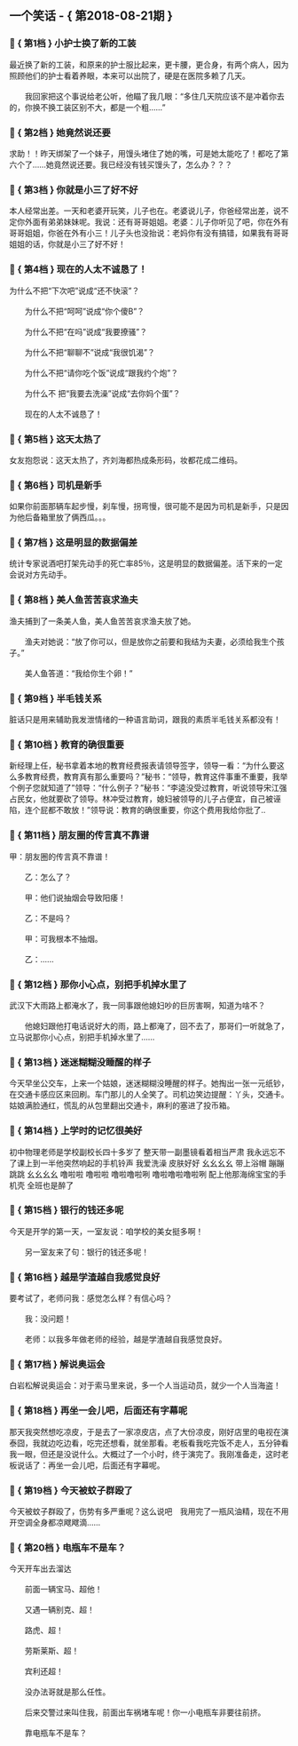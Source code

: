 ## 一个笑话 - { 第2018-08-21期 }
</hr>

### :jack_o_lantern: { 第1档 } 小护士换了新的工装
最近换了新的工装，和原来的护士服比起来，更卡腰，更合身，有两个病人，因为照顾他们的护士看着养眼，本来可以出院了，硬是在医院多赖了几天。<br/><br/>　　我回家把这个事说给老公听，他瞄了我几眼：“多住几天院应该不是冲着你去的，你换不换工装区别不大，都是一个粗……”


### :jack_o_lantern: { 第2档 } 她竟然说还要
求助！！昨天绑架了一个妹子，用馒头堵住了她的嘴，可是她太能吃了！都吃了第六个了……她竟然说还要。我已经没有钱买馒头了，怎么办？？？


### :jack_o_lantern: { 第3档 } 你就是小三了好不好
本人经常出差。一天和老婆开玩笑，儿子也在。老婆说儿子，你爸经常出差，说不定你外面有弟弟妹妹呢。我说：还有哥哥姐姐。老婆：儿子你听见了吧，你在外有哥哥姐姐，你爸在外有小三！儿子头也没抬说：老妈你有没有搞错，如果我有哥哥姐姐的话，你就是小三了好不好！


### :jack_o_lantern: { 第4档 } 现在的人太不诚恳了！
为什么不把“下次吧”说成“还不快滚”？<br/><br/>　　为什么不把“呵呵”说成“你个傻B”？<br/><br/>　　为什么不把“在吗”说成“我要撩骚”？<br/><br/>　　为什么不把“聊聊不”说成“我很饥渴”？<br/><br/>　　为什么不把“请你吃个饭”说成“跟我约个炮”？<br/><br/>　　为什么不 把“我要去洗澡”说成“去你妈个蛋”？<br/><br/>　　现在的人太不诚恳了！


### :jack_o_lantern: { 第5档 } 这天太热了
女友抱怨说：这天太热了，齐刘海都热成条形码，妆都花成二维码。


### :jack_o_lantern: { 第6档 } 司机是新手
如果你前面那辆车起步慢，刹车慢，拐弯慢，很可能不是因为司机是新手，只是因为他后备箱里放了俩西瓜。。。


### :jack_o_lantern: { 第7档 } 这是明显的数据偏差
统计专家说酒吧打架先动手的死亡率85％，这是明显的数据偏差。活下来的一定会说对方先动手。


### :jack_o_lantern: { 第8档 } 美人鱼苦苦哀求渔夫
渔夫捕到了一条美人鱼，美人鱼苦苦哀求渔夫放了她。<br/><br/>　　渔夫对她说：“放了你可以，但是放你之前要和我结为夫妻，必须给我生个孩子。”<br/><br/>　　美人鱼答道：“我给你生个卵！”


### :jack_o_lantern: { 第9档 } 半毛钱关系
脏话只是用来辅助我发泄情绪的一种语言助词，跟我的素质半毛钱关系都没有！


### :jack_o_lantern: { 第10档 } 教育的确很重要
新经理上任，秘书拿着本地的教育经费报表请领导签字，领导一看：“为什么要这么多教育经费，教育真有那么重要吗？”秘书：“领导，教育这件事重不重要，我举个例子您就知道了”领导：“什么例子？”秘书：“李逵没受过教育，听说领导宋江强占民女，他就要砍了领导。林冲受过教育，媳妇被领导的儿子占便宜，自己被诬陷，连个屁都不敢放！”领导说：教育的确很重要，你这个费用我给你批了..


### :jack_o_lantern: { 第11档 } 朋友圈的传言真不靠谱
甲：朋友圈的传言真不靠谱！<br/><br/>　　乙：怎么了？<br/><br/>　　甲：他们说抽烟会导致阳痿！<br/><br/>　　乙：不是吗？<br/><br/>　　甲：可我根本不抽烟。<br/><br/>　　乙：......


### :jack_o_lantern: { 第12档 } 那你小心点，别把手机掉水里了
武汉下大雨路上都淹水了，我一同事跟他媳妇吵的巨厉害啊，知道为啥不？<br/><br/>　　他媳妇跟他打电话说好大的雨，路上都淹了，回不去了，那哥们一听就急了，立马说那你小心点，别把手机掉水里了……


### :jack_o_lantern: { 第13档 } 迷迷糊糊没睡醒的样子
今天早坐公交车，上来一个姑娘，迷迷糊糊没睡醒的样子。她掏出一张一元纸钞，在交通卡感应区来回刷。车门那儿的人全笑了。司机边笑边提醒：丫头，交通卡。姑娘满脸通红，慌乱的从包里翻出交通卡，麻利的塞进了投币箱。


### :jack_o_lantern: { 第14档 } 上学时的记忆很美好
初中物理老师是学校副校长四十多岁了 整天带一副墨镜看着相当严肃 我永远忘不了课上到一半他突然响起的手机铃声 我爱洗澡 皮肤好好 幺幺幺幺 带上浴帽 蹦蹦跳跳 幺幺幺幺 噜啦啦 噜啦啦 噜啦噜啦咧 噜啦噜啦噜啦咧 配上他那海绵宝宝的手机壳 全班也是醉了


### :jack_o_lantern: { 第15档 } 银行的钱还多呢
今天是开学的第一天，一室友说：咱学校的美女挺多啊！<br/><br/>　　另一室友来了句：银行的钱还多呢！


### :jack_o_lantern: { 第16档 } 越是学渣越自我感觉良好
要考试了，老师问我：感觉怎么样？有信心吗？<br/><br/>　　我：没问题！<br/><br/>　　老师：以我多年做老师的经验，越是学渣越自我感觉良好。


### :jack_o_lantern: { 第17档 } 解说奥运会
白岩松解说奥运会：对于索马里来说，多一个人当运动员，就少一个人当海盗！


### :jack_o_lantern: { 第18档 } 再坐一会儿吧，后面还有字幕呢
那天我突然想吃凉皮，于是去了一家凉皮店，点了大份凉皮，刚好店里的电视在演泰囧，我就边吃边看，吃完还想看，就坐那看。老板看我吃完饭不走人，五分钟看我一眼，但还是没说什么。大概过了一个小时，终于演完了。我刚准备走，这时老板说话了：再坐一会儿吧，后面还有字幕呢。


### :jack_o_lantern: { 第19档 } 今天被蚊子群殴了
今天被蚊子群殴了，伤势有多严重呢？这么说吧　我用完了一瓶风油精，现在不用开空调全身都凉飕飕滴……


### :jack_o_lantern: { 第20档 } 电瓶车不是车？
今天开车出去溜达<br/><br/>　　前面一辆宝马、超他！<br/><br/>　　又遇一辆别克、超！<br/><br/>　　路虎、超！<br/><br/>　　劳斯莱斯、超！<br/><br/>　　宾利还超！<br/><br/>　　没办法哥就是那么任性。<br/><br/>　　后来交警过来叫住我，前面出车祸堵车呢！你一小电瓶车非要往前挤。<br/><br/>　　靠电瓶车不是车？

